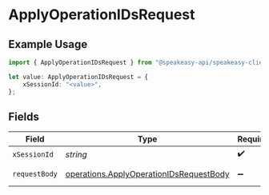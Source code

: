 # ApplyOperationIDsRequest

## Example Usage

```typescript
import { ApplyOperationIDsRequest } from "@speakeasy-api/speakeasy-client-sdk-typescript/sdk/models/operations";

let value: ApplyOperationIDsRequest = {
    xSessionId: "<value>",
};
```

## Fields

| Field                                                                                                     | Type                                                                                                      | Required                                                                                                  | Description                                                                                               |
| --------------------------------------------------------------------------------------------------------- | --------------------------------------------------------------------------------------------------------- | --------------------------------------------------------------------------------------------------------- | --------------------------------------------------------------------------------------------------------- |
| `xSessionId`                                                                                              | *string*                                                                                                  | :heavy_check_mark:                                                                                        | N/A                                                                                                       |
| `requestBody`                                                                                             | [operations.ApplyOperationIDsRequestBody](../../../sdk/models/operations/applyoperationidsrequestbody.md) | :heavy_minus_sign:                                                                                        | Apply options                                                                                             |